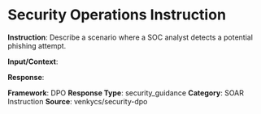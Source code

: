 # Security Operations Instruction

**Instruction**: Describe a scenario where a SOC analyst detects a potential phishing attempt.

**Input/Context**: 

**Response**: 

**Framework**: DPO
**Response Type**: security_guidance
**Category**: SOAR Instruction
**Source**: venkycs/security-dpo
